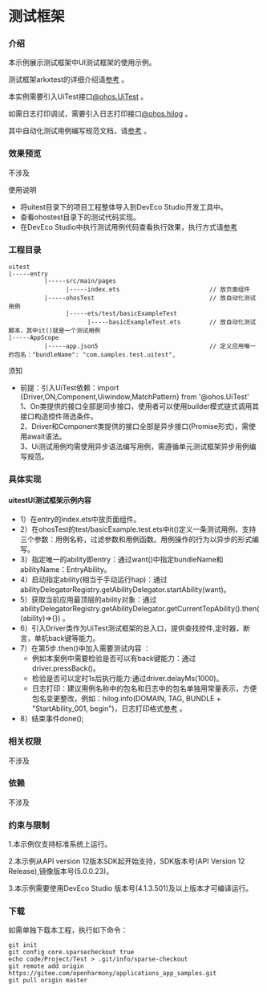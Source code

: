# 测试框架
### 介绍
本示例展示测试框架中UI测试框架的使用示例。

测试框架arkxtest的详细介绍请[参考](https://gitee.com/openharmony/testfwk_arkxtest) 。

本实例需要引入UiTest接口[@ohos.UiTest](https://gitee.com/openharmony/docs/blob/master/zh-cn/application-dev/reference/apis/js-apis-uitest.md) 。  

如需日志打印调试，需要引入日志打印接口[@ohos.hilog](https://gitee.com/openharmony/docs/blob/master/zh-cn/application-dev/reference/apis/js-apis-hilog.md)  。

其中自动化测试用例编写规范文档，请[参考](https://gitee.com/openharmony/applications_app_samples/blob/master/CodeCommitChecklist.md#ui%E8%87%AA%E5%8A%A8%E5%8C%96%E7%94%A8%E4%BE%8B%E7%BC%96%E5%86%99%E8%A7%84%E8%8C%83) 。



### 效果预览
不涉及

使用说明
- 将uitest目录下的项目工程整体导入到DevEco Studio开发工具中。
- 查看ohostest目录下的测试代码实现。
- 在DevEco Studio中执行测试用例代码查看执行效果，执行方式请[参考](https://developer.harmonyos.com/cn/docs/documentation/doc-guides/ohos-openharmony-test-framework-0000001263160453)  

### 工程目录

```
uitest 
|-----entry 
          |-----src/main/pages
                |-----index.ets                         // 放页面组件 
          |-----ohosTest                                // 放自动化测试用例
                |-----ets/test/basicExampleTest
                      |-----basicExampleTest.ets        // 放自动化测试脚本，其中it()就是一个测试用例
|-----AppScope
          |-----app.json5                               // 定义应用唯一的包名："bundleName": "com.samples.test.uitest",
```
 须知

* 前提：引入UiTest依赖：import {Driver,ON,Component,Uiwindow,MatchPattern} from '@ohos.UiTest'  
1、On类提供的接口全部是同步接口，使用者可以使用builder模式链式调用其接口构造控件筛选条件。  
2、Driver和Component类提供的接口全部是异步接口(Promise形式)，需使用await语法。  
3、Ui测试用例均需使用异步语法编写用例，需遵循单元测试框架异步用例编写规范。

### 具体实现

#### uitestUI测试框架示例内容
* 1）在entry的index.ets中放页面组件。
* 2）在ohosTest的test/basicExample.test.ets中it()定义一条测试用例，支持三个参数：用例名称，过滤参数和用例函数。用例操作的行为以异步的形式编写。
* 3）指定唯一的ability即entry：通过want()中指定bundleName和abilityName：EntryAbility。
* 4）启动指定ability(相当于手动运行hap)：通过abilityDelegatorRegistry.getAbilityDelegator.startAbility(want)。
* 5）获取当前应用最顶层的ability对象：通过abilityDelegatorRegistry.getAbilityDelegator.getCurrentTopAbility().then((ability)=>{}) 。
* 6）引入Driver类作为UiTest测试框架的总入口，提供查找控件,定时器，断言，单机back键等能力。
* 7）在第5步.then()中加入需要测试内容 ：  
    * 例如本案例中需要检验是否可以有back键能力：通过driver.pressBack()。  
    * 检验是否可以定时1s后执行能力:通过driver.delayMs(1000)。  
    * 日志打印：建议用例名称中的包名和日志中的包名单独用常量表示，方便包名变更整改，例如：hilog.info(DOMAIN, TAG, BUNDLE + "StartAbility_001, begin")，日志打印格式[参考](https://gitee.com/openharmony/applications_app_samples/blob/master/CodeCommitChecklist.md#ui%E8%87%AA%E5%8A%A8%E5%8C%96%E7%94%A8%E4%BE%8B%E7%BC%96%E5%86%99%E8%A7%84%E8%8C%83)  。
* 8）结束事件done();


### 相关权限
不涉及

### 依赖
不涉及

### 约束与限制
1.本示例仅支持标准系统上运行。

2.本示例从API version 12版本SDK起开始支持，SDK版本号(API Version 12 Release),镜像版本号(5.0.0.23)。

3.本示例需要使用DevEco Studio 版本号(4.1.3.501)及以上版本才可编译运行。

### 下载

如需单独下载本工程，执行如下命令：

```
git init
git config core.sparsecheckout true
echo code/Project/Test > .git/info/sparse-checkout
git remote add origin https://gitee.com/openharmony/applications_app_samples.git
git pull origin master
```
